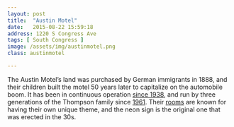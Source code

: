 ```yaml
---
layout: post
title:  "Austin Motel"
date:   2015-08-22 15:59:18
address: 1220 S Congress Ave
tags: [ South Congress ]
image: /assets/img/austinmotel.png
class: austinmotel

---
```

 The Austin Motel’s land was purchased by German immigrants in 1888, and their children built the motel 50 years later to capitalize on the automobile boom. It has been in continuous operation [since 1938](http://www.austinmotel.com/history.html), and run by three generations of the Thompson family since [1961](http://www.cladriteradio.com/images/austinmotel1b.jpg). Their [rooms](http://www.austinmotel.com/roommap.html) are known for having their own unique theme, and the neon sign is the original one that was erected in the 30s.
